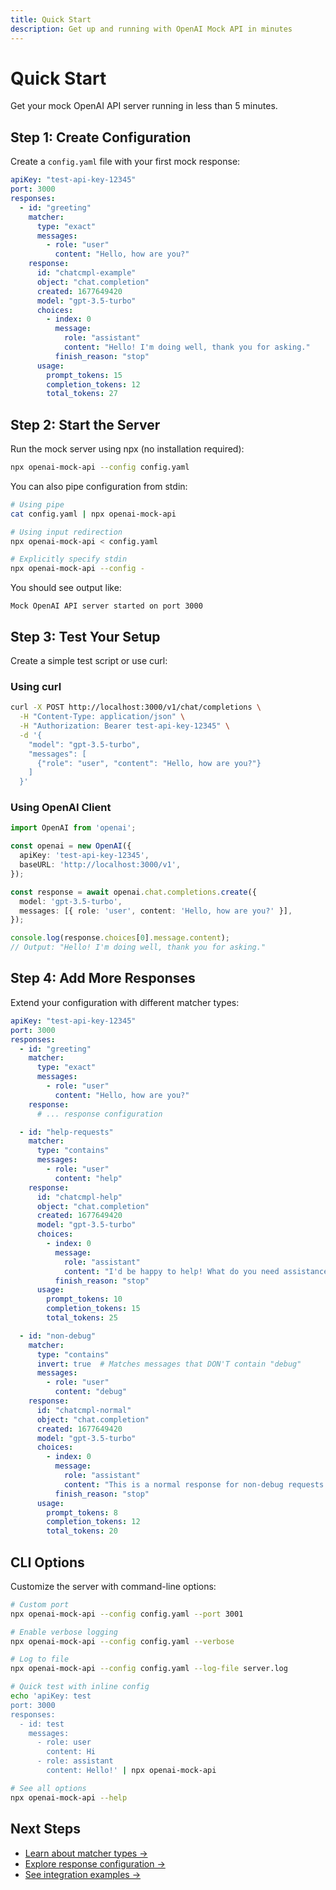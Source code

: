```yaml
---
title: Quick Start
description: Get up and running with OpenAI Mock API in minutes
---
```


# Quick Start

Get your mock OpenAI API server running in less than 5 minutes.

## Step 1: Create Configuration

Create a `config.yaml` file with your first mock response:

```yaml
apiKey: "test-api-key-12345"
port: 3000
responses:
  - id: "greeting"
    matcher:
      type: "exact"
      messages:
        - role: "user"
          content: "Hello, how are you?"
    response:
      id: "chatcmpl-example"
      object: "chat.completion"
      created: 1677649420
      model: "gpt-3.5-turbo"
      choices:
        - index: 0
          message:
            role: "assistant"
            content: "Hello! I'm doing well, thank you for asking."
          finish_reason: "stop"
      usage:
        prompt_tokens: 15
        completion_tokens: 12
        total_tokens: 27
```

## Step 2: Start the Server

Run the mock server using npx (no installation required):

```bash
npx openai-mock-api --config config.yaml
```

You can also pipe configuration from stdin:

```bash
# Using pipe
cat config.yaml | npx openai-mock-api

# Using input redirection
npx openai-mock-api < config.yaml

# Explicitly specify stdin
npx openai-mock-api --config -
```

You should see output like:
```
Mock OpenAI API server started on port 3000
```

## Step 3: Test Your Setup

Create a simple test script or use curl:

### Using curl
```bash
curl -X POST http://localhost:3000/v1/chat/completions \
  -H "Content-Type: application/json" \
  -H "Authorization: Bearer test-api-key-12345" \
  -d '{
    "model": "gpt-3.5-turbo",
    "messages": [
      {"role": "user", "content": "Hello, how are you?"}
    ]
  }'
```

### Using OpenAI Client
```typescript
import OpenAI from 'openai';

const openai = new OpenAI({
  apiKey: 'test-api-key-12345',
  baseURL: 'http://localhost:3000/v1',
});

const response = await openai.chat.completions.create({
  model: 'gpt-3.5-turbo',
  messages: [{ role: 'user', content: 'Hello, how are you?' }],
});

console.log(response.choices[0].message.content);
// Output: "Hello! I'm doing well, thank you for asking."
```

## Step 4: Add More Responses

Extend your configuration with different matcher types:

```yaml
apiKey: "test-api-key-12345"
port: 3000
responses:
  - id: "greeting"
    matcher:
      type: "exact"
      messages:
        - role: "user"
          content: "Hello, how are you?"
    response:
      # ... response configuration

  - id: "help-requests"
    matcher:
      type: "contains"
      messages:
        - role: "user"
          content: "help"
    response:
      id: "chatcmpl-help"
      object: "chat.completion"
      created: 1677649420
      model: "gpt-3.5-turbo"
      choices:
        - index: 0
          message:
            role: "assistant"
            content: "I'd be happy to help! What do you need assistance with?"
          finish_reason: "stop"
      usage:
        prompt_tokens: 10
        completion_tokens: 15
        total_tokens: 25

  - id: "non-debug"
    matcher:
      type: "contains"
      invert: true  # Matches messages that DON'T contain "debug"
      messages:
        - role: "user"
          content: "debug"
    response:
      id: "chatcmpl-normal"
      object: "chat.completion"
      created: 1677649420
      model: "gpt-3.5-turbo"
      choices:
        - index: 0
          message:
            role: "assistant"
            content: "This is a normal response for non-debug requests."
          finish_reason: "stop"
      usage:
        prompt_tokens: 8
        completion_tokens: 12
        total_tokens: 20
```

## CLI Options

Customize the server with command-line options:

```bash
# Custom port
npx openai-mock-api --config config.yaml --port 3001

# Enable verbose logging
npx openai-mock-api --config config.yaml --verbose

# Log to file
npx openai-mock-api --config config.yaml --log-file server.log

# Quick test with inline config
echo 'apiKey: test
port: 3000
responses:
  - id: test
    messages:
      - role: user
        content: Hi
      - role: assistant
        content: Hello!' | npx openai-mock-api

# See all options
npx openai-mock-api --help
```

## Next Steps

- [Learn about matcher types →](/configuration/matchers)
- [Explore response configuration →](/configuration/responses) 
- [See integration examples →](/guides/integration-examples)